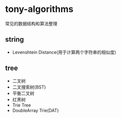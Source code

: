 # tony-algorithms

常见的数据结构和算法整理

## string

* Levenshtein Distance(用于计算两个字符串的相似度)

## tree

* 二叉树
* 二叉搜索树(BST)
* 平衡二叉树
* 红黑树
* Trie Tree
* DoubleArray Trie(DAT)
